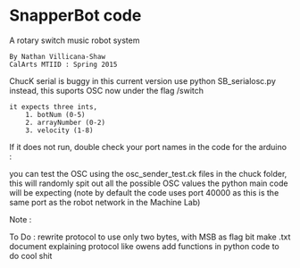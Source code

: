 # SnapperBot code
A rotary switch music robot system

~~~~~~~~~~~~~~~~~~~~~~~~~~~~~~~~~~~~~
By Nathan Villicana-Shaw
CalArts MTIID : Spring 2015
~~~~~~~~~~~~~~~~~~~~~~~~~~~~~~~~~~~~~

ChucK serial is buggy in this current version use python SB_serialosc.py instead, this suports OSC now under the flag /switch

    it expects three ints,
        1. botNum (0-5)
        2. arrayNumber (0-2)
        3. velocity (1-8)

If it does not run, double check your port names in the code for the arduino :

you can test the OSC using the osc_sender_test.ck files in the chuck folder, this will randomly spit out all the possible OSC values the python main code will be expecting (note by default the code uses port 40000 as this is the same port as the robot network in the Machine Lab)

Note : 

To Do :
    rewrite protocol to use only two bytes, with MSB as flag bit make .txt document explaining protocol like owens
    add functions in python code to do cool shit
    
